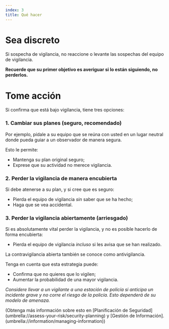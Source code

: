 ```yaml
---
index: 3
title: Qué hacer
---
```

# Sea discreto

Si sospecha de vigilancia, no reaccione o levante las sospechas del equipo de vigilancia.

**Recuerde que su primer objetivo es averiguar si lo están siguiendo, no perderlos.**

# Tome acción

Si confirma que está bajo vigilancia, tiene tres opciones:

### 1. Cambiar sus planes (seguro, recomendado)

Por ejemplo, pídale a su equipo que se reúna con usted en un lugar neutral donde pueda guiar a un observador de manera segura.

Esto le permite:

*   Mantenga su plan original seguro;
*   Exprese que su actividad no merece vigilancia.

### 2. Perder la vigilancia de manera encubierta

Si debe atenerse a su plan, y si cree que es seguro:

*   Pierda el equipo de vigilancia *sin* saber que se ha hecho;
*   Haga que se vea accidental.

### 3. Perder la vigilancia abiertamente (arriesgado)

Si es absolutamente vital perder la vigilancia, y no es posible hacerlo de forma encubierta:

*   Pierda el equipo de vigilancia *incluso* si les avisa que se han realizado.

La contravigilancia abierta también se conoce como antivigilancia.

Tenga en cuenta que esta estrategia puede:

*   Confirma que no quieres que lo vigilen;
*   Aumentar la probabilidad de una mayor vigilancia.

*Considere llevar a un vigilante a una estación de policía si anticipa un incidente grave y no corre el riesgo de la policía. Esto dependerá de su modelo de amenaza.*

(Obtenga más información sobre esto en [Planificación de Seguridad] (umbrella://assess-your-risk/security-planning) y [Gestión de Información].(umbrella://information/managing-information))